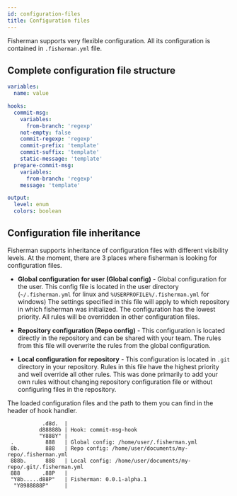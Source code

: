 ```yaml
---
id: configuration-files
title: Configuration files
---
```


Fisherman supports very flexible configuration. All its configuration is contained in `.fisherman.yml` file.

## Complete configuration file structure

```yaml
variables:
  name: value

hooks:
  commit-msg:
    variables:
      from-branch: 'regexp'
    not-empty: false
    commit-regexp: 'regexp'
    commit-prefix: 'template'
    commit-suffix: 'template'
    static-message: 'template'
  prepare-commit-msg:
    variables:
      from-branch: 'regexp'
    message: 'template'

output:
  level: enum
  colors: boolean
```

## Configuration file inheritance

Fisherman supports inheritance of configuration files with different visibility levels.
At the moment, there are 3 places where fisherman is looking for configuration files.

- **Global configuration for user (Global config)** - Global configuration for the user.
  This config file is located in the user directory (`~/.fisherman.yml` for linux and `%USERPROFILE%/.fisherman.yml` for windows)
  The settings specified in this file will apply to which repository in which fisherman was initialized.
  The configuration has the lowest priority. All rules will be overridden in other configuration files.

- **Repository configuration (Repo config)** - This configuration is located directly in the repository
  and can be shared with your team. The rules from this file will overwrite the rules from the global configuration.

- **Local configuration for repository** - This configuration is located in `.git` directory in your repository.
  Rules in this file have the highest priority and well override all other rules.
  This was done primarily to add your own rules without changing repository configuration
  file or without configuring files in the repository.

The loaded configuration files and the path to them you can find in the header of hook handler.

```
           .d8d.  |
          d88888b | Hook: commit-msg-hook
          "Y888Y" |
 .          888   | Global config: /home/user/.fisherman.yml
 8b.        888   | Repo config: /home/user/documents/my-repo/.fisherman.yml
 888b.      888   | Local config: /home/user/documents/my-repo/.git/.fisherman.yml
 888       .88P   |
 "Y8b.....d88P"   | Fisherman: 0.0.1-alpha.1
  "Y8988888P"     |
```
